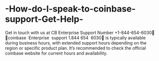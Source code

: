 # -How-do-I-speak-to-coinbase-support-Get-Help-
Get in touch with us at CB Enterprise Support Number +1-844-654-6030🧶  🎨coinbase  Enterprise  support 1.844 654  6030🎫 is typically available during business hours, with extended support hours depending on the region or specific product plan. It’s recommended to check the official coinbase website for current hours and availability.
